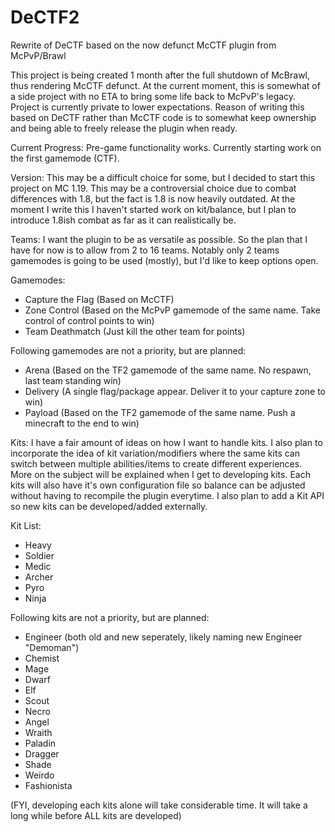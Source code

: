 # DeCTF2
Rewrite of DeCTF based on the now defunct McCTF plugin from McPvP/Brawl

This project is being created 1 month after the full shutdown of McBrawl, thus rendering McCTF defunct. At the current moment, this is somewhat of a side project with no ETA to bring some life back to McPvP's legacy. Project is currently private to lower expectations. Reason of writing this based on DeCTF rather than McCTF code is to somewhat keep ownership and being able to freely release the plugin when ready.

Current Progress:
Pre-game functionality works. Currently starting work on the first gamemode (CTF).

Version:
This may be a difficult choice for some, but I decided to start this project on MC 1.19. This may be a controversial choice due to combat differences with 1.8, but the fact is 1.8 is now heavily outdated. At the moment I write this I haven't started work on kit/balance, but I plan to introduce 1.8ish combat as far as it can realistically be.

Teams:
I want the plugin to be as versatile as possible. So the plan that I have for now is to allow from 2 to 16 teams. Notably only 2 teams gamemodes is going to be used (mostly), but I'd like to keep options open.

Gamemodes:
- Capture the Flag (Based on McCTF)
- Zone Control (Based on the McPvP gamemode of the same name. Take control of control points to win)
- Team Deathmatch (Just kill the other team for points)

Following gamemodes are not a priority, but are planned:
- Arena (Based on the TF2 gamemode of the same name. No respawn, last team standing win)
- Delivery (A single flag/package appear. Deliver it to your capture zone to win)
- Payload (Based on the TF2 gamemode of the same name. Push a minecraft to the end to win)

Kits:
I have a fair amount of ideas on how I want to handle kits. I also plan to incorporate the idea of kit variation/modifiers where the same kits can switch between multiple abilities/items to create different experiences. More on the subject will be explained when I get to developing kits. Each kits will also have it's own configuration file so balance can be adjusted without having to recompile the plugin everytime.
I also plan to add a Kit API so new kits can be developed/added externally.

Kit List:
- Heavy
- Soldier
- Medic
- Archer
- Pyro
- Ninja

Following kits are not a priority, but are planned:
- Engineer (both old and new seperately, likely naming new Engineer "Demoman")
- Chemist
- Mage
- Dwarf
- Elf
- Scout
- Necro
- Angel
- Wraith
- Paladin
- Dragger
- Shade
- Weirdo
- Fashionista

(FYI, developing each kits alone will take considerable time. It will take a long while before ALL kits are developed)
